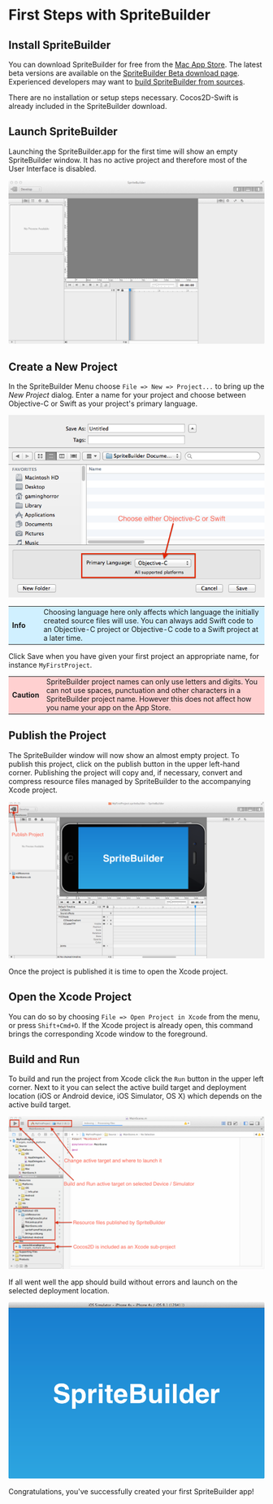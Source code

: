 # First Steps with SpriteBuilder

## Install SpriteBuilder

You can download SpriteBuilder for free from the [Mac App Store](https://itunes.apple.com/app/spritebuilder/id784912885). The latest beta versions are available on the [SpriteBuilder Beta download page](http://www.spritebuilder.com/beta). Experienced developers may want to [build SpriteBuilder from sources](#!/docs/1.3/develop/spritebuilder-build-from-sources).

There are no installation or setup steps necessary. Cocos2D-Swift is already included in the SpriteBuilder download.

## Launch SpriteBuilder

Launching the SpriteBuilder.app for the first time will show an empty SpriteBuilder window. It has no active project and therefore most of the User Interface is disabled.

![SpriteBuilder window without active project](getting-started-spritebuilder-empty-window.png "SpriteBuilder window after launching it for the first time")

## Create a New Project

In the SpriteBuilder Menu choose `File => New => Project...` to bring up the *New Project* dialog. Enter a name for your project and choose between Objective-C or Swift as your project's primary language.

![New Project Dialog](getting-started-spritebuilder-new-project-dialog.png "New Project Dialog")

<table border="0"><tr><td width="48px" bgcolor="#d0f0ff"><strong>Info</strong></td><td bgcolor="#d0f0ff">
Choosing language here only affects which language the initially created source files will use. You can always add Swift code to an Objective-C project or Objective-C code to a Swift project at a later time.
</td></tr></table>

Click Save when you have given your first project an appropriate name, for instance `MyFirstProject`.

<table border="0"><tr><td width="48px" bgcolor="#ffd0d0"><strong>Caution</strong></td><td bgcolor="#ffd0d0">
SpriteBuilder project names can only use letters and digits. You can not use spaces, punctuation and other characters in a SpriteBuilder project name. However this does not affect how you name your app on the App Store.
</td></tr></table>

## Publish the Project

The SpriteBuilder window will now show an almost empty project. To publish this project, click on the publish button in the upper left-hand corner. Publishing the project will copy and, if necessary, convert and compress resource files managed by SpriteBuilder to the accompanying Xcode project.

![First Project Window](getting-started-spritebuilder-new-project-initial-window.png "Click the Publish button to publish the project")

Once the project is published it is time to open the Xcode project.

## Open the Xcode Project

You can do so by choosing `File => Open Project in Xcode` from the menu, or press `Shift+Cmd+O`. If the Xcode project is already open, this command brings the corresponding Xcode window to the foreground.

## Build and Run

To build and run the project from Xcode click the `Run` button in the upper left corner. Next to it you can select the active build target and deployment location (iOS or Android device, iOS Simulator, OS X) which depends on the active build target.

![Initial Xcode Window](getting-started-spritebuilder-xcode-project-initial-window.png "SpriteBuilder Xcode project at a glance")

If all went well the app should build without errors and launch on the selected deployment location.

![First Project in Simulator](getting-started-spritebuilder-first-project-simulator.png "Your first SpriteBuilder app")

Congratulations, you've successfully created your first SpriteBuilder app!
